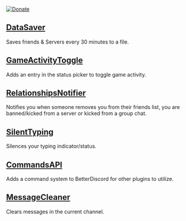 [![Donate](https://img.shields.io/badge/Donate-PayPal-blue.svg)](https://www.paypal.me/eternal404)
## [DataSaver](https://github.com/slow/better-discord-plugins/tree/master/DataSaver "DataSaver")
Saves friends & Servers every 30 minutes to a file.

## [GameActivityToggle](https://github.com/slow/better-discord-plugins/tree/master/GameActivityToggle "GameActivityToggle")
Adds an entry in the status picker to toggle game activity.

## [RelationshipsNotifier](https://github.com/slow/better-discord-plugins/tree/master/RelationshipsNotifier "RelationshipsNotifier")
Notifies you when someone removes you from their friends list, you are banned/kicked from a server or kicked from a group chat.

## [SilentTyping](https://github.com/slow/better-discord-plugins/tree/master/SilentTyping "SilentTyping")
Silences your typing indicator/status.

## [CommandsAPI](https://github.com/slow/better-discord-plugins/tree/master/CommandsAPI "CommandsAPI")
Adds a command system to BetterDiscord for other plugins to utilize.

## [MessageCleaner](https://github.com/slow/better-discord-plugins/tree/master/MessageCleaner "MessageCleaner")
Clears messages in the current channel.
